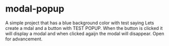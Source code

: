 # modal-popup
A simple project that has a blue background color with test saying Lets create a mdal and a button with TEST POPUP.
When the button is clicked it will display a modal and when clicked agaijn the modal will disappear.
Open for advancement.
